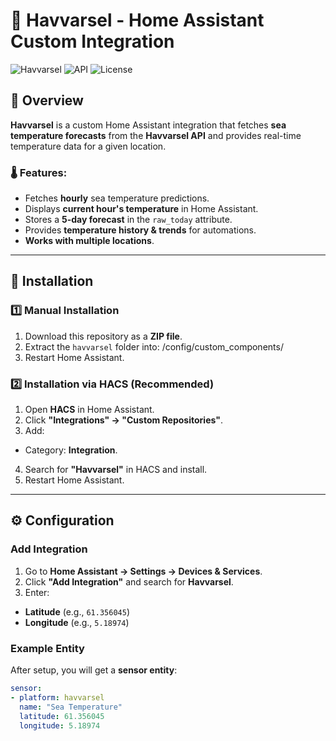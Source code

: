 # 🌊 Havvarsel - Home Assistant Custom Integration

![Havvarsel](https://img.shields.io/badge/Home%20Assistant-Custom%20Integration-blue)
![API](https://img.shields.io/badge/API-Havvarsel-brightgreen)
![License](https://img.shields.io/badge/License-MIT-lightgrey)

## 📌 Overview
**Havvarsel** is a custom Home Assistant integration that fetches **sea temperature forecasts** from the **Havvarsel API** and provides real-time temperature data for a given location.

### 🌡 Features:
- Fetches **hourly** sea temperature predictions.
- Displays **current hour's temperature** in Home Assistant.
- Stores a **5-day forecast** in the `raw_today` attribute.
- Provides **temperature history & trends** for automations.
- **Works with multiple locations**.

---

## 🔧 Installation

### 1️⃣ **Manual Installation**
1. Download this repository as a **ZIP file**.
2. Extract the `havvarsel` folder into:
/config/custom_components/
3. Restart Home Assistant.

### 2️⃣ **Installation via HACS (Recommended)**
1. Open **HACS** in Home Assistant.
2. Click **"Integrations" → "Custom Repositories"**.
3. Add:
- Category: **Integration**.
4. Search for **"Havvarsel"** in HACS and install.
5. Restart Home Assistant.

---

## ⚙️ Configuration

### **Add Integration**
1. Go to **Home Assistant → Settings → Devices & Services**.
2. Click **"Add Integration"** and search for **Havvarsel**.
3. Enter:
- **Latitude** (e.g., `61.356045`)
- **Longitude** (e.g., `5.18974`)

### **Example Entity**
After setup, you will get a **sensor entity**:
```yaml
sensor:
- platform: havvarsel
  name: "Sea Temperature"
  latitude: 61.356045
  longitude: 5.18974
